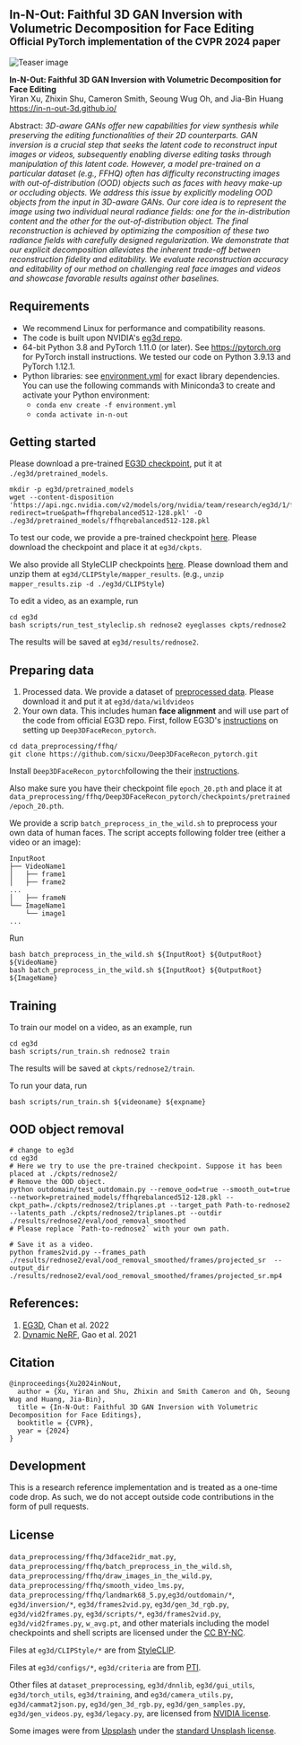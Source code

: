 ## In-N-Out: Faithful 3D GAN Inversion with Volumetric Decomposition for Face Editing<br><sub>Official PyTorch implementation of the CVPR 2024 paper</sub>

![Teaser image](./assets/teaser.jpg)

**In-N-Out: Faithful 3D GAN Inversion with Volumetric Decomposition for Face Editing**<br>
Yiran Xu, Zhixin Shu, Cameron Smith, Seoung Wug Oh, and Jia-Bin Huang
<br>https://in-n-out-3d.github.io/<br>

Abstract: *3D-aware GANs offer new capabilities for view synthesis while preserving the editing functionalities of their 2D counterparts. GAN inversion is a crucial step that seeks the latent code to reconstruct input images or videos, subsequently enabling diverse editing tasks through manipulation of this latent code. However, a model pre-trained on a particular dataset (e.g., FFHQ) often has difficulty reconstructing images with out-of-distribution (OOD) objects such as faces with heavy make-up or occluding objects. We address this issue by explicitly modeling OOD objects from the input in 3D-aware GANs. Our core idea is to represent the image using two individual neural radiance fields: one for the in-distribution content and the other for the out-of-distribution object. The final reconstruction is achieved by optimizing the composition of these two radiance fields with carefully designed regularization. We demonstrate that our explicit decomposition alleviates the inherent trade-off between reconstruction fidelity and editability. We evaluate reconstruction accuracy and editability of our method on challenging real face images and videos and showcase favorable results against other baselines.*


## Requirements

* We recommend Linux for performance and compatibility reasons.
* The code is built upon NVIDIA's [eg3d repo](https://github.com/NVlabs/eg3d).
* 64-bit Python 3.8 and PyTorch 1.11.0 (or later). See https://pytorch.org for PyTorch install instructions. We tested our code on Python 3.9.13 and PyTorch 1.12.1.
* Python libraries: see [environment.yml](./eg3d/environment.yml) for exact library dependencies.  You can use the following commands with Miniconda3 to create and activate your Python environment:
  - `conda env create -f environment.yml`
  - `conda activate in-n-out`


## Getting started
Please download a pre-trained [EG3D checkpoint](https://catalog.ngc.nvidia.com/orgs/nvidia/teams/research/models/eg3d/files), put it at `./eg3d/pretrained_models`.
```
mkdir -p eg3d/pretrained_models
wget --content-disposition 'https://api.ngc.nvidia.com/v2/models/org/nvidia/team/research/eg3d/1/files?redirect=true&path=ffhqrebalanced512-128.pkl' -O ./eg3d/pretrained_models/ffhqrebalanced512-128.pkl
```

To test our code, we provide a pre-trained checkpoint [here](https://drive.google.com/file/d/18WzDoRXtstpG_IbUmbLURblr8YX3gvR-/view?usp=sharing).
Please download the checkpoint and place it at `eg3d/ckpts`.

We also provide all StyleCLIP checkpoints [here](https://drive.google.com/file/d/1IVm-IcKXkAHPu8_eMOZTuKdmxSAZjVU2/view?usp=sharing). Please download them and unzip them at `eg3d/CLIPStyle/mapper_results`. (e.g., `unzip mapper_results.zip -d ./eg3d/CLIPStyle`)

To edit a video, as an example, run
```
cd eg3d
bash scripts/run_test_styleclip.sh rednose2 eyeglasses ckpts/rednose2
```
The results will be saved at `eg3d/results/rednose2`.

## Preparing data
1. Processed data. We provide a dataset of [preprocessed data](https://drive.google.com/file/d/1PRWZvLxtZexDG4PHTPiyp0WR0VFZoJFD/view?usp=sharing). Please download it and put it at `eg3d/data/wildvideos`
2. Your own data. This includes human **face alignment** and will use part of the code from official EG3D repo.
First, follow EG3D's [instructions](https://github.com/NVlabs/eg3d#preparing-datasets) on setting up `Deep3DFaceRecon_pytorch`.
```
cd data_preprocessing/ffhq/
git clone https://github.com/sicxu/Deep3DFaceRecon_pytorch.git
```
Install `Deep3DFaceRecon_pytorch`following the their [instructions](https://github.com/sicxu/Deep3DFaceRecon_pytorch/tree/6ba3d22f84bf508f0dde002da8fff277196fef21).

Also make sure you have their checkpoint file `epoch_20.pth` and place it at `data_preprocessing/ffhq/Deep3DFaceRecon_pytorch/checkpoints/pretrained/epoch_20.pth`.

We provide a scrip `batch_preprocess_in_the_wild.sh` to preprocess your own data of human faces.
The script accepts following folder tree (either a video or an image):
```
InputRoot
├── VideoName1
│   ├── frame1
│   ├── frame2
...
│   ├── frameN
└── ImageName1
    └── image1
...
```
Run
```
bash batch_preprocess_in_the_wild.sh ${InputRoot} ${OutputRoot} ${VideoName}
bash batch_preprocess_in_the_wild.sh ${InputRoot} ${OutputRoot} ${ImageName}
```

## Training
To train our model on a video, as an example, run
```
cd eg3d
bash scripts/run_train.sh rednose2 train
```
The results will be saved at `ckpts/rednose2/train`.

To run your data, run
```
bash scripts/run_train.sh ${videoname} ${expname}
```

## OOD object removal
```
# change to eg3d
cd eg3d
# Here we try to use the pre-trained checkpoint. Suppose it has been placed at ./ckpts/rednose2/
# Remove the OOD object.
python outdomain/test_outdomain.py --remove_ood=true --smooth_out=true --network=pretrained_models/ffhqrebalanced512-128.pkl --ckpt_path=./ckpts/rednose2/triplanes.pt --target_path Path-to-rednose2 --latents_path ./ckpts/rednose2/triplanes.pt --outdir ./results/rednose2/eval/ood_removal_smoothed
# Please replace `Path-to-rednose2` with your own path.

# Save it as a video.
python frames2vid.py --frames_path ./results/rednose2/eval/ood_removal_smoothed/frames/projected_sr  --output_dir ./results/rednose2/eval/ood_removal_smoothed/frames/projected_sr.mp4
```

## References:
1. [EG3D](https://arxiv.org/abs/2112.07945), Chan et al. 2022
2. [Dynamic NeRF](https://arxiv.org/abs/2105.06468), Gao et al. 2021

## Citation

```
@inproceedings{Xu2024inNout,
  author = {Xu, Yiran and Shu, Zhixin and Smith Cameron and Oh, Seoung Wug and Huang, Jia-Bin},
  title = {In-N-Out: Faithful 3D GAN Inversion with Volumetric Decomposition for Face Editings},
  booktitle = {CVPR},
  year = {2024}
}
```

## Development

This is a research reference implementation and is treated as a one-time code drop. As such, we do not accept outside code contributions in the form of pull requests.

## License
`data_preprocessing/ffhq/3dface2idr_mat.py`, `data_preprocessing/ffhq/batch_preprocess_in_the_wild.sh`, `data_preprocessing/ffhq/draw_images_in_the_wild.py`, `data_preprocessing/ffhq/smooth_video_lms.py`, `data_preprocessing/ffhq/landmark68_5.py`,`eg3d/outdomain/*`, `eg3d/inversion/*`, `eg3d/frames2vid.py`, `eg3d/gen_3d_rgb.py`, `eg3d/vid2frames.py`, `eg3d/scripts/*`, `eg3d/frames2vid.py`, `eg3d/vid2frames.py`, `w_avg.pt`, and other materials including the model checkpoints and shell scripts are licensed under the [CC BY-NC](https://creativecommons.org/licenses/by-nc/4.0/).

Files at `eg3d/CLIPStyle/*` are from [StyleCLIP](https://github.com/orpatashnik/StyleCLIP/blob/main/LICENSE).

Files at `eg3d/configs/*`, `eg3d/criteria` are from [PTI](https://github.com/danielroich/PTI/blob/main/LICENSE).

Other files at `dataset_preprocessing`, `eg3d/dnnlib`, `eg3d/gui_utils`, `eg3d/torch_utils`, `eg3d/training`, and `eg3d/camera_utils.py`, `eg3d/cammat2json.py`, `eg3d/gen_3d_rgb.py`, `eg3d/gen_samples.py`, `eg3d/gen_videos.py`, `eg3d/legacy.py`, are licensed from [NVIDIA license](https://github.com/NVlabs/eg3d/blob/main/LICENSE.txt).

Some images were from [Upsplash](http://www.unsplash.com/) under the [standard Unsplash license](https://unsplash.com/license).